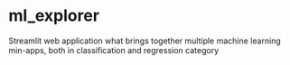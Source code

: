# ml_explorer
Streamlit web application what brings together multiple machine learning min-apps, both in classification and regression category 
